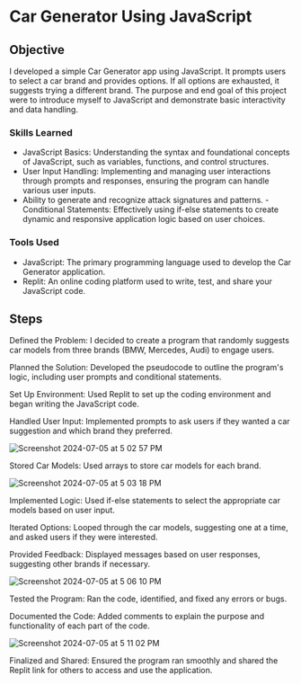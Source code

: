 # Car Generator Using JavaScript

## Objective

I developed a simple Car Generator app using JavaScript. It prompts users to select a car brand and provides options. If all options are exhausted, it suggests trying a different brand. The purpose and end goal of this project were to introduce myself to JavaScript and demonstrate basic interactivity and data handling.


### Skills Learned

- JavaScript Basics: Understanding the syntax and foundational concepts of JavaScript, such as variables, functions, and control structures.
- User Input Handling: Implementing and managing user interactions through prompts and responses, ensuring the program can handle various user inputs.
- Ability to generate and recognize attack signatures and patterns.
-Conditional Statements: Effectively using if-else statements to create dynamic and responsive application logic based on user choices.

### Tools Used

- JavaScript: The primary programming language used to develop the Car Generator application.
- Replit: An online coding platform used to write, test, and share your JavaScript code.

## Steps

Defined the Problem: I decided to create a program that randomly suggests car models from three brands (BMW, Mercedes, Audi) to engage users.

Planned the Solution: Developed the pseudocode to outline the program's logic, including user prompts and conditional statements.

Set Up Environment: Used Replit to set up the coding environment and began writing the JavaScript code.

Handled User Input: Implemented prompts to ask users if they wanted a car suggestion and which brand they preferred.

![Screenshot 2024-07-05 at 5 02 57 PM](https://github.com/CarlosMeyreles/Car-Generator-using-JavaScript/assets/174382814/94ea7dfe-da9f-473d-b41c-90a47dede33f)


Stored Car Models: Used arrays to store car models for each brand.

![Screenshot 2024-07-05 at 5 03 18 PM](https://github.com/CarlosMeyreles/Car-Generator-using-JavaScript/assets/174382814/312ce702-330d-467f-8c46-91878a648324)


Implemented Logic: Used if-else statements to select the appropriate car models based on user input.


Iterated Options: Looped through the car models, suggesting one at a time, and asked users if they were interested.


Provided Feedback: Displayed messages based on user responses, suggesting other brands if necessary.

![Screenshot 2024-07-05 at 5 06 10 PM](https://github.com/CarlosMeyreles/Car-Generator-using-JavaScript/assets/174382814/63b1da19-1b1e-4e66-a4bc-b2acc2232371)

Tested the Program: Ran the code, identified, and fixed any errors or bugs.

Documented the Code: Added comments to explain the purpose and functionality of each part of the code.

![Screenshot 2024-07-05 at 5 11 02 PM](https://github.com/CarlosMeyreles/Car-Generator-using-JavaScript/assets/174382814/4d5485be-1ff9-48a4-b03d-2088f69fcf4f)


Finalized and Shared: Ensured the program ran smoothly and shared the Replit link for others to access and use the application.
